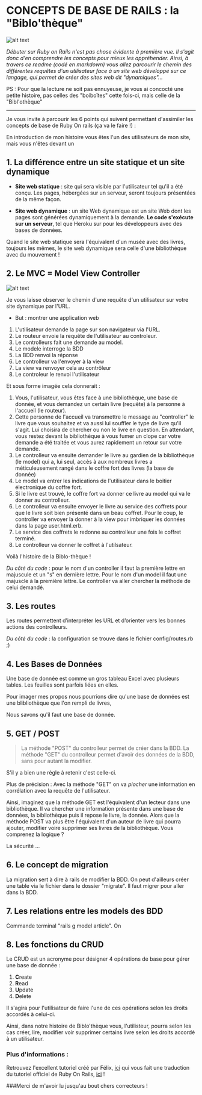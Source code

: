 # CONCEPTS DE BASE DE RAILS : la "Biblo'thèque"

![alt text](http://www.centreculturelirlandais.com/content/cache/content/images/old_library_slider_660_360_s_c1.jpg "Biblo'thèque")

*Débuter sur Ruby on Rails n'est pas chose évidente à première vue. Il s'agit donc d'en comprendre les concepts pour mieux les appréhender. Ainsi, à travers ce readme (codé en markdown) vous allez parcourir le chemin des différentes requêtes d'un utilisateur face à un site web développé sur ce langage, qui permet de créer des sites web dit "dynamiques"...*

PS : Pour que la lecture ne soit pas ennuyeuse, je vous ai concocté une petite histoire, pas celles des "boiboîtes" cette fois-ci, mais celle de la "Bibl'othèque"

-----------------------------------------------

Je vous invite à parcourir les 6 points qui suivent permettant d'assimiler les concepts de base de Ruby On rails (ça va le faire !) : 

En introduction de mon histoire vous êtes l'un des utilisateurs de mon site, mais vous n'êtes devant un 


## 1. La différence entre un site statique et un site dynamique

* **Site web statique** : site qui sera visible par l'utilisateur tel qu'il a été conçu. Les pages, hébergées sur un serveur, seront toujours présentées de la même façon. 

* **Site web dynamique** : un site Web dynamique est un site Web dont les pages sont générées dynamiquement à la demande. **Le code s'exécute sur un serveur**, tel que Heroku sur pour les développeurs avec des bases de données.

Quand le site web statique sera l'équivalent d'un musée avec des livres, toujours les mêmes, le site web dynamique sera celle d'une bibliothèque avec du mouvement !


## 2. Le MVC = Model View Controller 

![alt text](http://french.railstutorial.org/images/figures/mvc_detailed-full.png "Chemin MVC")

Je vous laisse observer le chemin d'une requête d'un utilisateur sur votre site dynamique par l'URL.

* But : montrer une application web


1. L'utilisateur demande la page sur son navigateur via l'URL.
2. Le routeur envoie la requête de l'utilisateur au controleur. 
3. Le controlleurs fait une demande au model. 
4. Le modele interroge la BDD
5. La BDD renvoi la réponse
6. Le controlleur va l'envoyer à la view
7. La view va renvoyer cela au contrôleur
8. Le controleur le renvoi  l'utilisateur

Et sous forme imagée cela donnerait :

1. Vous, l'utilisateur, vous êtes face à une bibliothèque, une base de donnée, et vous demandez un certain livre (requête) à la personne à l'accueil (le routeur).
2. Cette personne de l'accueil va transmettre le message au "controller" le livre que vous souhaitez et va aussi lui souffler le type de livre qu'il s'agit. Lui choisira de chercher ou non le livre en question. En attendant, vous restez devant la bibliothèque à vous fumer un clope car votre demande a été traitée et vous aurez rapidement un retour sur votre demande.
3. Le controlleur va ensuite demander le livre au gardien de la bibliothèque (le model) qui a, lui seul, accès à aux nombreux livres a méticuleusement rangé dans le coffre fort des livres (la base de donnée)
4. Le model va entrer les indications de l'utilisateur dans le boitier électronique du coffre fort.
5. Si le livre est trouvé, le coffre fort va donner ce livre au model qui va le donner au controlleur.
6. Le controlleur va ensuite envoyer le livre au service des coffrets pour que le livre soit bien présenté dans un beau coffret. Pour le coup, le controller va envoyer la donner à la view pour imbriquer les données dans la page user.html.erb.
7. Le service des coffrets le redonne au controlleur une fois le coffret terminé.
8. Le controlleur va donner le coffret à l'utilsateur.

Voilà l'histoire de la Biblo-thèque !  


*Du côté du code* : pour le nom d'un controller il faut la première lettre en majuscule et un "s" en dernière lettre.
Pour le nom d'un model il faut une majuscle à la première lettre.
Le controller va aller chercher la méthode de celui demandé.


## 3. Les routes

Les routes permettent d’interpréter les URL et d’orienter vers les bonnes actions des controlleurs. 

*Du côté du code* : la configuration se trouve dans le fichier config/routes.rb ;)



## 4. Les Bases de Données

Une base de donnée est comme un gros tableau Excel avec plusieurs tables. Les feuilles sont parfois liées en elles.

Pour imager mes propos nous pourrions dire qu'une base de données est une blibliothèque que l'on rempli de livres, 

Nous savons qu'il faut une base de donnée. 



## 5. GET / POST

> La méthode "POST" du controlleur permet de créer dans la BDD.
> La méthode "GET" du controlleur permet d'avoir des données de la BDD, sans pour autant la modifier. 

S'il y a bien une règle à retenir c'est celle-ci. 

Plus de précision : Avec la méthode "GET" on va *piocher* une information en corrélation avec la requête de l'utilisateur. 

Ainsi, imaginez que la méthode GET est l'équivalent d'un lecteur dans une bibliothèque. Il va chercher une information présente dans une base de données, la bibliothèque puis il repose le livre, la donnée.
Alors que la méthode POST va plus être l'équivalent d'un auteur de livre qui pourra ajouter, modifier voire supprimer ses livres de la bibliothèque. Vous comprenez la logique ? 

La sécurité ... 


## 6. Le concept de migration

La migration sert à dire à rails de modifier la BDD. 
On peut d'ailleurs créer une table via le fichier dans le dossier "migrate". 
Il faut migrer pour aller dans la BDD.



## 7. Les relations entre les models des BDD

Commande terminal "rails g model article". On  


## 8. Les fonctions du CRUD

Le CRUD est un acronyme pour désigner 4 opérations de base pour gérer une base de donnée : 
1. **C**reate
2. **R**ead
3. **U**pdate
4. **D**elete

Il s'agira pour l'utilisateur de faire l'une de ces opérations selon les droits accordés à celui-ci.

Ainsi, dans notre histoire de Biblo'thèque vous, l'utilisteur, pourra selon les cas créer, lire, modifier voir supprimer certains livre selon les droits accordé à un utilisateur.


### Plus d'informations :

Retrouvez l'excellent tutoriel créé par Félix, [ici](https://www.youtube.com/watch?v=deNytSPvAxA&feature=youtu.be) qui vous fait une traduction du tutoriel officiel de Ruby On Rails, [ici](http://guides.rubyonrails.org/getting_started.html) !

###Merci de m'avoir lu jusqu'au bout chers correcteurs !








